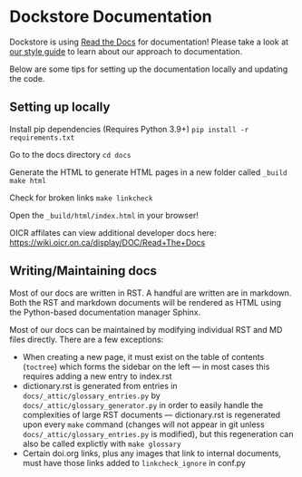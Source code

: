 # Dockstore Documentation

Dockstore is using [Read the Docs](https://readthedocs.org/) for documentation! Please take a look at [our style guide](./style-guide.md) to learn about our approach to documentation.

Below are some tips for setting up the documentation locally and updating the code.

## Setting up locally

Install pip dependencies (Requires Python 3.9+)
`pip install -r requirements.txt`

Go to the docs directory
`cd docs`

Generate the HTML to generate HTML pages in a new folder called `_build`
`make html`

Check for broken links
`make linkcheck`

Open the `_build/html/index.html` in your browser!

OICR affilates can view additional developer docs here: https://wiki.oicr.on.ca/display/DOC/Read+The+Docs 

## Writing/Maintaining docs
Most of our docs are written in RST. A handful are written are in markdown. Both the RST and markdown documents will be rendered as HTML using the Python-based documentation manager Sphinx.

Most of our docs can be maintained by modifying individual RST and MD files directly. There are a few exceptions:
* When creating a new page, it must exist on the table of contents (`toctree`) which forms the sidebar on the left — in most cases this requires adding a new entry to index.rst
* dictionary.rst is generated from entries in `docs/_attic/glossary_entries.py` by `docs/_attic/glossary_generator.py` in order to easily handle the complexities of large RST documents — dictionary.rst is regenerated upon every `make` command (changes will not appear in git unless `docs/_attic/glossary_entries.py` is modified), but this regeneration can also be called explictly with `make glossary`
* Certain doi.org links, plus any images that link to internal documents, must have those links added to `linkcheck_ignore` in conf.py
